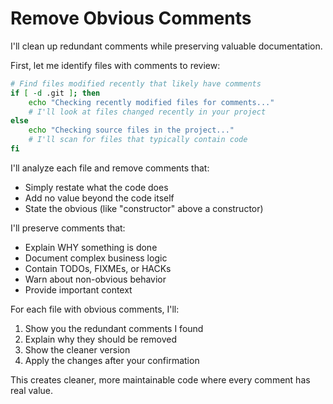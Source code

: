 # Remove Obvious Comments

I'll clean up redundant comments while preserving valuable documentation.

First, let me identify files with comments to review:

```bash
# Find files modified recently that likely have comments
if [ -d .git ]; then
    echo "Checking recently modified files for comments..."
    # I'll look at files changed recently in your project
else
    echo "Checking source files in the project..."
    # I'll scan for files that typically contain code
fi
```

I'll analyze each file and remove comments that:

- Simply restate what the code does
- Add no value beyond the code itself
- State the obvious (like "constructor" above a constructor)

I'll preserve comments that:

- Explain WHY something is done
- Document complex business logic
- Contain TODOs, FIXMEs, or HACKs
- Warn about non-obvious behavior
- Provide important context

For each file with obvious comments, I'll:

1. Show you the redundant comments I found
2. Explain why they should be removed
3. Show the cleaner version
4. Apply the changes after your confirmation

This creates cleaner, more maintainable code where every comment has real value.
